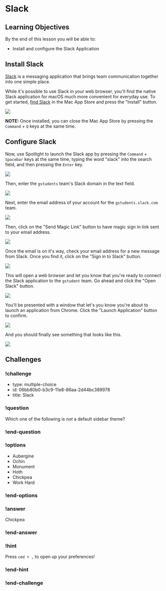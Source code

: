 # Slack

## Learning Objectives

By the end of this lesson you will be able to:

* Install and configure the Slack Application

## Install Slack

[Slack](https://slack.com/) is a messaging application that brings team communication together into one simple place.

While it's possible to use Slack in your web browser, you'll find the native Slack application for macOS much more convenient for everyday use. To get started, [find Slack](https://itunes.apple.com/us/app/slack/id803453959?mt=12) in the Mac App Store and press the "Install" button.

![](./images/slack-store-page.png)

**NOTE:** Once installed, you can close the Mac App Store by pressing the `Command` + `Q` keys at the same time.

## Configure Slack

Now, use Spotlight to launch the Slack app by pressing the `Command` + `Spacebar` keys at the same time, typing the word "slack" into the search field, and then pressing the `Enter` key.

![](./images/slack-spotlight.png)

Then, enter the `gstudents` team's Slack domain in the text field.

![](./images/slack-team-signin.png)

Next, enter the email address of your account for the `gstudents.slack.com` team.

![](./images/slack-username.png)

Then, click on the "Send Magic Link" button to have magic sign in link sent to your email address.

![](./images/slack-password.png)

Once the email is on it's way, check your email address for a new message from Slack. Once you find it, click on the "Sign in to Slack" button.

![](./images/slack-magic-link-email.png)

This will open a web browser and let you know that you're ready to connect the Slack application to the `gstudent` team. Go ahead and click the "Open Slack" button.

![](./images/slack-ready-to-launch.png)

You'll be presented with a window that let's you know you're about to launch an application from Chrome. Click the "Launch Application" button to confirm.

![](./images/slack-external-protocol-request.png)

And you should finally see something that looks like this.

![](./images/slack-working.png)

## Challenges

<!-- Question -->

### !challenge

* type: multiple-choice
* id: 06bb80b0-b3c9-11e8-86aa-2d44bc389978
* title: Slack

### !question

Which one of the following is _not_ a default sidebar theme?

### !end-question

### !options

* Aubergine
* Ochin
* Monument
* Hoth
* Chickpea
* Work Hard

### !end-options

### !answer

Chickpea

### !end-answer

### !hint

Press `cmd + ,` to open up your preferences!

### !end-hint

### !end-challenge
